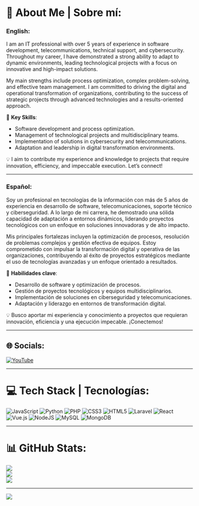 # 💫 About Me | Sobre mí:
### English:
I am an IT professional with over 5 years of experience in software development, telecommunications, technical support, and cybersecurity. Throughout my career, I have demonstrated a strong ability to adapt to dynamic environments, leading technological projects with a focus on innovative and high-impact solutions.

My main strengths include process optimization, complex problem-solving, and effective team management. I am committed to driving the digital and operational transformation of organizations, contributing to the success of strategic projects through advanced technologies and a results-oriented approach.

📌 **Key Skills**:
- Software development and process optimization.
- Management of technological projects and multidisciplinary teams.
- Implementation of solutions in cybersecurity and telecommunications.
- Adaptation and leadership in digital transformation environments.

💡 I aim to contribute my experience and knowledge to projects that require innovation, efficiency, and impeccable execution. Let’s connect!

---

### Español:
Soy un profesional en tecnologías de la información con más de 5 años de experiencia en desarrollo de software, telecomunicaciones, soporte técnico y ciberseguridad. A lo largo de mi carrera, he demostrado una sólida capacidad de adaptación a entornos dinámicos, liderando proyectos tecnológicos con un enfoque en soluciones innovadoras y de alto impacto.

Mis principales fortalezas incluyen la optimización de procesos, resolución de problemas complejos y gestión efectiva de equipos. Estoy comprometido con impulsar la transformación digital y operativa de las organizaciones, contribuyendo al éxito de proyectos estratégicos mediante el uso de tecnologías avanzadas y un enfoque orientado a resultados.

📌 **Habilidades clave**:
- Desarrollo de software y optimización de procesos.
- Gestión de proyectos tecnológicos y equipos multidisciplinarios.
- Implementación de soluciones en ciberseguridad y telecomunicaciones.
- Adaptación y liderazgo en entornos de transformación digital.

💡 Busco aportar mi experiencia y conocimiento a proyectos que requieran innovación, eficiencia y una ejecución impecable. ¡Conectemos!

---

## 🌐 Socials:
[![YouTube](https://img.shields.io/badge/YouTube-%23FF0000.svg?logo=YouTube&logoColor=white)](https://youtube.com/@CharlySoft_CO)

---

# 💻 Tech Stack | Tecnologías:
![JavaScript](https://img.shields.io/badge/javascript-%23323330.svg?style=for-the-badge&logo=javascript&logoColor=%23F7DF1E) 
![Python](https://img.shields.io/badge/python-3670A0?style=for-the-badge&logo=python&logoColor=ffdd54) 
![PHP](https://img.shields.io/badge/php-%23777BB4.svg?style=for-the-badge&logo=php&logoColor=white) 
![CSS3](https://img.shields.io/badge/css3-%231572B6.svg?style=for-the-badge&logo=css3&logoColor=white) 
![HTML5](https://img.shields.io/badge/html5-%23E34F26.svg?style=for-the-badge&logo=html5&logoColor=white) 
![Laravel](https://img.shields.io/badge/laravel-%23FF2D20.svg?style=for-the-badge&logo=laravel&logoColor=white) 
![React](https://img.shields.io/badge/react-%2320232a.svg?style=for-the-badge&logo=react&logoColor=%2361DAFB) 
![Vue.js](https://img.shields.io/badge/vue.js-%2335495e.svg?style=for-the-badge&logo=vuedotjs&logoColor=%234FC08D) 
![NodeJS](https://img.shields.io/badge/node.js-6DA55F?style=for-the-badge&logo=node.js&logoColor=white) 
![MySQL](https://img.shields.io/badge/mysql-4479A1.svg?style=for-the-badge&logo=mysql&logoColor=white) 
![MongoDB](https://img.shields.io/badge/MongoDB-%234ea94b.svg?style=for-the-badge&logo=mongodb&logoColor=white)

---

# 📊 GitHub Stats:
![](https://github-readme-stats.vercel.app/api?username=CharlySoftCO&theme=github_dark&hide_border=false&include_all_commits=true&count_private=true)<br/>
![](https://github-readme-streak-stats.herokuapp.com/?user=CharlySoftCO&theme=github_dark&hide_border=false)<br/>
![](https://github-readme-stats.vercel.app/api/top-langs/?username=CharlySoftCO&theme=github_dark&hide_border=false&include_all_commits=true&count_private=true&layout=compact)

---

[![](https://visitcount.itsvg.in/api?id=CharlySoftCO&icon=0&color=0)](https://visitcount.itsvg.in)

<!-- Proudly created with GPRM ( https://gprm.itsvg.in ) -->
